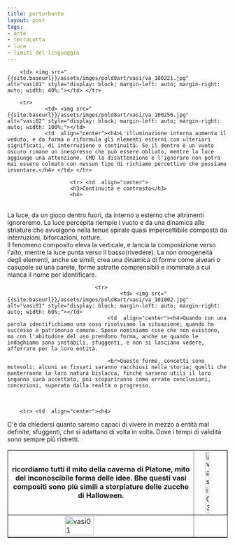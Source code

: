 ```yaml
---
title: perturbante
layout: post
tags:
- arte
- terracotta
- luce
- limiti del linguaggio
---
```


<table border="1">
    <tr> <td  align="center"><h4>ricordiamo tutti il mito della caverna di Platone, mito del inconoscibile forma delle idee. Bhe questi vasi compositi sono più simili a storpiature delle zucche di Halloween.</h4> </td> 

		<td> <img src="{{site.baseurl}}/assets/imges/pold8art/vasi/va_100221.jpg" alt="vasi01" style="display: block; margin-left: auto; margin-right: auto; width: 40%;"></td> </tr>
		
		<tr> 
				<td> <img src="{{site.baseurl}}/assets/imges/pold8art/vasi/va_100256.jpg" alt="vasi02" style="display: block; margin-left: auto; margin-right: auto; width: 100%;"></td> 
				<td  align="center"><h4>L'illuminazione interna aumenta il veduto, e da forma o riformula gli elementi esterni con ulteriori significati, di interruzione o continuità. Se il dentro è un vuoto oscuro rimane un inespresso che può essere obliato, mentre la luce aggiunge una attenzione. CMQ la disattenzione e l'ignorare non potra mai essere colmato con nessun tipo di richiamo percettivo che possiamo inventare.</h4> </td> </tr>
				
						<tr> <td  align="center">
						<h3>Continuità e contrasto</h3>
						<h4>
						
						
<br>
La luce, da un gioco dentro fuori, da interno a esterno che altrimenti ignoreremo. La luce percepita riempie i vuoto e da una dinamica alle striature che avvolgono nella tenue spirale quasi impercettibile composta da interruzioni, biforcazioni, rotture.
<br>
Il fenomeno composito eleva la verticale, e lancia la composizione verso l'alto, mentre la luce punta verso il basso(rivedere). La non omogeneità degli elementi, anche se simili, crea una dinamica di forme come alveari o casupole su una parete, forme astratte comprensibili e inominate a cui manca il nome per identificare.
</h4> </td> 
								<td> <img src="{{site.baseurl}}/assets/imges/pold8art/vasi/va_100927.jpg" alt="vasi03" style="display: block; margin-left: auto; margin-right: auto; width: 40%;"></td> </tr>
								
								<tr> 
										<td> <img src="{{site.baseurl}}/assets/imges/pold8art/vasi/va_101002.jpg" alt="vasi01" style="display: block; margin-left: auto; margin-right: auto; width: 60%;"></td> 
									<td  align="center"><h4>Quando con una parola identifichiamo una cosa risolviamo la situazione; quando ha successo è patrimonio comune. Speso nominiamo cose che non esistono, ma con l'abitudine del uso prendono forma, anche se quando le indaghiamo sono instabili, sfuggenti, e non si lasciano vedere, afferrare per la loro entità. 
									
									<br>Queste forme, concetti sono mutevoli; alcuni se fissati saranno racchiusi nella storia; quelli che manterranno la loro natura bislacca, finché saranno utili il loro inganno sarà accettato, poi scopariranno come errate conclusioni, concezioni, superato dalla realtà o progresso.
<br>
   </h4> </td> </tr>
										
		<tr> <td  align="center"><h4>
C'è da chiedersi quanto saremo capaci di vivere in mezzo a entità mal definite, sfuggenti, che si adattano di volta in volta. Dove i tempi di validità sono sempre più ristretti.</h4> </td> 
						<td> <img src="{{site.baseurl}}/assets/imges/pold8art/vasi/va_101138.jpg" alt="vasi01" style="display: block; margin-left: auto; margin-right: auto; width: 40%;"></td> </tr>
						
						
</table>
